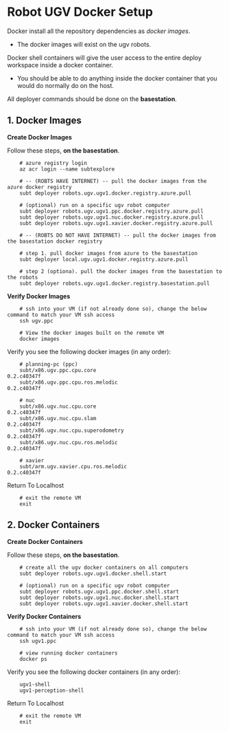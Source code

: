 # Robot UGV Docker Setup

Docker install all the repository dependencies as *docker images*.

- The docker images will exist on the ugv robots.

Docker shell containers will give the user access to the entire deploy workspace inside a docker container.

- You should be able to do anything inside the docker container that you would do normally do on the host.

All deployer commands should be done on the **basestation**.

## 1. Docker Images

**Create Docker Images**

Follow these steps, **on the basestation**.

        # azure registry login
        az acr login --name subtexplore

        # -- (ROBTS HAVE INTERNET) -- pull the docker images from the azure docker registry
        subt deployer robots.ugv.ugv1.docker.registry.azure.pull

        # (optional) run on a specific ugv robot computer
        subt deployer robots.ugv.ugv1.ppc.docker.registry.azure.pull
        subt deployer robots.ugv.ugv1.nuc.docker.registry.azure.pull
        subt deployer robots.ugv.ugv1.xavier.docker.registry.azure.pull

        # -- (ROBTS DO NOT HAVE INTERNET) -- pull the docker images from the basestation docker registry

        # step 1. pull docker images from azure to the basestation
        subt deployer local.ugv.ugv1.docker.registry.azure.pull

        # step 2 (optiona). pull the docker images from the basestation to the robots
        subt deployer robots.ugv.ugv1.docker.registry.basestation.pull

**Verify Docker Images**

        # ssh into your VM (if not already done so), change the below command to match your VM ssh access
        ssh ugv.ppc

        # View the docker images built on the remote VM
        docker images

Verify you see the following docker images (in any order):

        # planning-pc (ppc)
        subt/x86.ugv.ppc.cpu.core                               0.2.c40347f
        subt/x86.ugv.ppc.cpu.ros.melodic                        0.2.c40347f

        # nuc
        subt/x86.ugv.nuc.cpu.core                               0.2.c40347f
        subt/x86.ugv.nuc.cpu.slam                               0.2.c40347f
        subt/x86.ugv.nuc.cpu.superodometry                      0.2.c40347f
        subt/x86.ugv.nuc.cpu.ros.melodic                        0.2.c40347f

        # xavier
        subt/arm.ugv.xavier.cpu.ros.melodic                     0.2.c40347f

Return To Localhost

        # exit the remote VM
        exit

## 2. Docker Containers

**Create Docker Containers**

Follow these steps, **on the basestation**.

        # create all the ugv docker containers on all computers
        subt deployer robots.ugv.ugv1.docker.shell.start

        # (optional) run on a specific ugv robot computer
        subt deployer robots.ugv.ugv1.ppc.docker.shell.start
        subt deployer robots.ugv.ugv1.nuc.docker.shell.start
        subt deployer robots.ugv.ugv1.xavier.docker.shell.start

**Verify Docker Containers**

        # ssh into your VM (if not already done so), change the below command to match your VM ssh access
        ssh ugv1.ppc

        # view running docker containers
        docker ps

Verify you see the following docker containers (in any order):

        ugv1-shell
        ugv1-perception-shell

Return To Localhost

        # exit the remote VM
        exit

